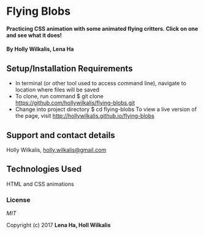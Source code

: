 # Flying Blobs

#### Practicing CSS animation with some animated flying critters. Click on one and see what it does!

#### By Holly Wilkalis, Lena Ha


## Setup/Installation Requirements

* In terminal (or other tool used to access command line), navigate to location where files will be saved 
* To clone, run command $ git clone https://github.com/hollywilkalis/flying-blobs.git
* Change into project directory $ cd flying-blobs
To view a live version of the page, visit http://hollywilkalis.github.io/flying-blobs


## Support and contact details

Holly Wilkalis, holly.wilkalis@gmail.com

## Technologies Used

HTML and CSS animations

### License

*MIT*

Copyright (c) 2017 **Lena Ha, Holl Wilkalis**
